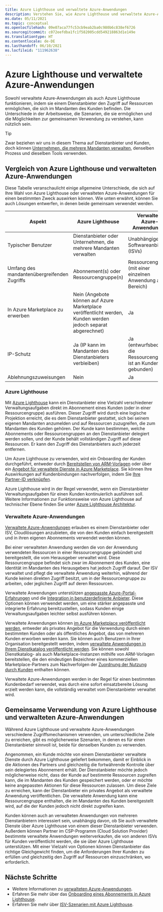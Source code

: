 ```yaml
---
title: Azure Lighthouse und verwaltete Azure-Anwendungen
description: Verstehen Sie, wie Azure Lighthouse und verwaltete Azure-Anwendungen gemeinsam verwendet werden können.
ms.date: 05/11/2021
ms.topic: conceptual
ms.openlocfilehash: 09e07aca77fc53cb9eab2ba0c980b6c838ef6726
ms.sourcegitcommit: c072eefdba1fc1f582005cdd549218863d1e149e
ms.translationtype: HT
ms.contentlocale: de-DE
ms.lasthandoff: 06/10/2021
ms.locfileid: "111962638"
---
```

# <a name="azure-lighthouse-and-azure-managed-applications"></a>Azure Lighthouse und verwaltete Azure-Anwendungen

Sowohl verwaltete Azure-Anwendungen als auch Azure Lighthouse funktionieren, indem sie einem Dienstanbieter den Zugriff auf Ressourcen ermöglichen, die sich im Mandanten des Kunden befinden. Die Unterschiede in der Arbeitsweise, die Szenarien, die sie ermöglichen und die Möglichkeiten zur gemeinsamen Verwendung zu verstehen, kann nützlich sein.

> [!TIP]
> Zwar beziehen wir uns in diesem Thema auf Dienstanbieter und Kunden, doch können [Unternehmen, die mehrere Mandanten verwalten](enterprise.md), denselben Prozess und dieselben Tools verwenden.

## <a name="comparing-azure-lighthouse-and-azure-managed-applications"></a>Vergleich von Azure Lighthouse und verwalteten Azure-Anwendungen

Diese Tabelle veranschaulicht einige allgemeine Unterschiede, die sich auf Ihre Wahl von Azure Lighthouse oder verwalteten Azure-Anwendungen für einen bestimmten Zweck auswirken können. Wie unten erwähnt, können Sie auch Lösungen entwerfen, in denen beide gemeinsam verwendet werden.

|Aspekt  |Azure Lighthouse  |Verwaltete Azure-Anwendungen  |
|---------|---------|---------|
|Typischer Benutzer     |Dienstanbieter oder Unternehmen, die mehrere Mandanten verwalten         |Unabhängige Softwareanbieter (ISVs)         |
|Umfang des mandantenübergreifenden Zugriffs     |Abonnement(s) oder Ressourcengruppe(n)         |Ressourcengruppe (mit einer einzelnen Anwendung als Bereich)         |
|In Azure Marketplace zu erwerben     |Nein (Angebote können auf Azure Marketplace veröffentlicht werden, Kunden werden jedoch separat abgerechnet)        |Ja         |
|IP-Schutz     |Ja (IP kann im Mandanten des Dienstanbieters verbleiben)        |Ja (entwurfsbedingt, die Ressourcengruppe ist an Kunden gebunden)         |
|Ablehnungszuweisungen     |Nein         |Ja        |

### <a name="azure-lighthouse"></a>Azure Lighthouse

Mit [Azure Lighthouse](../overview.md) kann ein Dienstanbieter eine Vielzahl verschiedener Verwaltungsaufgaben direkt im Abonnement eines Kunden (oder in einer Ressourcengruppe) ausführen. Dieser Zugriff wird durch eine logische Projektion erreicht, die es dem Dienstanbieter gestattet, sich bei seinem eigenen Mandanten anzumelden und auf Ressourcen zuzugreifen, die zum Mandanten des Kunden gehören. Der Kunde kann bestimmen, welche Abonnements oder Ressourcengruppen an den Dienstanbieter delegiert werden sollen, und der Kunde behält vollständigen Zugriff auf diese Ressourcen. Er kann den Zugriff des Dienstanbieters auch jederzeit entfernen.

Um Azure Lighthouse zu verwenden, wird ein Onboarding der Kunden durchgeführt, entweder durch [Bereitstellen von ARM-Vorlagen](../how-to/onboard-customer.md) oder über ein [Angebot für verwaltete Dienste in Azure Marketplace](managed-services-offers.md). Sie können Ihre Auswirkungen auf Kundenbindungen nachverfolgen, indem Sie [Ihre Partner-ID verknüpfen](../how-to/partner-earned-credit.md).

Azure Lighthouse wird in der Regel verwendet, wenn ein Dienstanbieter Verwaltungsaufgaben für einen Kunden kontinuierlich ausführen soll. Weitere Informationen zur Funktionsweise von Azure Lighthouse auf technischer Ebene finden Sie unter [Azure Lighthouse Architektur](architecture.md).

### <a name="azure-managed-applications"></a>Verwaltete Azure-Anwendungen

[Verwaltete Azure-Anwendungen](../../azure-resource-manager/managed-applications/overview.md) erlauben es einem Dienstanbieter oder ISV, Cloudlösungen anzubieten, die von den Kunden einfach bereitgestellt und in ihren eigenen Abonnements verwendet werden können.

Bei einer verwalteten Anwendung werden die von der Anwendung verwendeten Ressourcen in einer Ressourcengruppe gebündelt und bereitgestellt, die vom Herausgeber verwaltet wird. Diese Ressourcengruppe befindet sich zwar im Abonnement des Kunden, eine Identität im Mandanten des Herausgebers hat jedoch Zugriff darauf. Der ISV verwaltet und pflegt die verwaltete Anwendung weiterhin, während der Kunde keinen direkten Zugriff besitzt, um in der Ressourcengruppe zu arbeiten, oder jeglichen Zugriff auf deren Ressourcen.

Verwaltete Anwendungen unterstützen [angepasste Azure-Portal-Erfahrungen](../../azure-resource-manager/managed-applications/concepts-view-definition.md) und die [Integration in benutzerdefinierte Anbieter](../../azure-resource-manager/managed-applications/tutorial-create-managed-app-with-custom-provider.md). Diese Optionen können verwendet werden, um eine stärker angepasste und integrierte Erfahrung bereitzustellen, sodass Kunden einige Verwaltungsaufgaben leichter selbst ausführen können.

Verwaltete Anwendungen können [im Azure Marketplace veröffentlicht werden](../../marketplace/azure-app-offer-setup.md), entweder als privates Angebot für die Verwendung durch einen bestimmten Kunden oder als öffentliches Angebot, das von mehreren Kunden erworben werden kann. Sie können auch Benutzern in Ihrer Organisation bereitgestellt werden, indem [verwaltete Anwendungen in Ihrem Dienstkatalog veröffentlicht werden](../../azure-resource-manager/managed-applications/publish-service-catalog-app.md). Sie können sowohl Dienstkatalog- als auch Marketplace-Instanzen mithilfe von ARM-Vorlagen bereitstellen, die den eindeutigen Bezeichner eines kommerziellen Marketplace-Partners zum Nachverfolgen der [Zuordnung der Nutzung durch Kunden](../../marketplace/azure-partner-customer-usage-attribution.md) enthalten können.

Verwaltete Azure-Anwendungen werden in der Regel für einen bestimmten Kundenbedarf verwendet, was durch eine sofort einsatzbereite Lösung erzielt werden kann, die vollständig verwaltet vom Dienstanbieter verwaltet wird.

## <a name="using-azure-lighthouse-and-azure-managed-applications-together"></a>Gemeinsame Verwendung von Azure Lighthouse und verwalteten Azure-Anwendungen

Während Azure Lighthouse und verwaltete Azure-Anwendungen verschiedene Zugriffsmechanismen verwenden, um unterschiedliche Ziele zu erreichen, gibt es möglicherweise Szenarien, in denen es für einen Dienstanbieter sinnvoll ist, beide für denselben Kunden zu verwenden.

Angenommen, ein Kunde möchte von einem Dienstanbieter verwaltete Dienste durch Azure Lighthouse geliefert bekommen, damit er Einblick in die Aktionen des Partners und gleichzeitig die fortwährende Kontrolle über sein delegiertes Abonnement erhält. Der Dienstanbieter möchte jedoch möglicherweise nicht, dass der Kunde auf bestimmte Ressourcen zugreifen kann, die im Mandanten des Kunden gespeichert werden, oder er möchte keine angepassten Aktionen für diese Ressourcen zulassen. Um diese Ziele zu erreichen, kann der Dienstanbieter ein privates Angebot als verwaltete Anwendung veröffentlichen. Die verwaltete Anwendung kann eine Ressourcengruppe enthalten, die im Mandanten des Kunden bereitgestellt wird, auf die der Kunden jedoch nicht direkt zugreifen kann.

Kunden können auch an verwalteten Anwendungen von mehreren Dienstanbietern interessiert sein, unabhängig davon, ob Sie auch verwaltete Dienste über Azure Lighthouse von einem dieser Dienstanbieter verwenden. Außerdem können Partner im CSP-Programm (Cloud Solution Provider) bestimmte verwaltete Anwendungen weiterverkaufen, die von anderen ISVs für Kunden veröffentlicht werden, die sie über Azure Lighthouse unterstützen. Mit einer Vielzahl von Optionen können Dienstanbieter das richtige Gleichgewicht finden, um die Anforderungen Ihrer Kunden zu erfüllen und gleichzeitig den Zugriff auf Ressourcen einzuschränken, wo erforderlich.

## <a name="next-steps"></a>Nächste Schritte

- Weitere Informationen zu [verwalteten Azure-Anwendungen](../../azure-resource-manager/managed-applications/overview.md).
- Erfahren Sie mehr über das [Onboarding eines Abonnements in Azure Lighthouse](../how-to/onboard-customer.md).
- Erfahren Sie mehr über [ISV-Szenarien mit Azure Lighthouse](isv-scenarios.md).